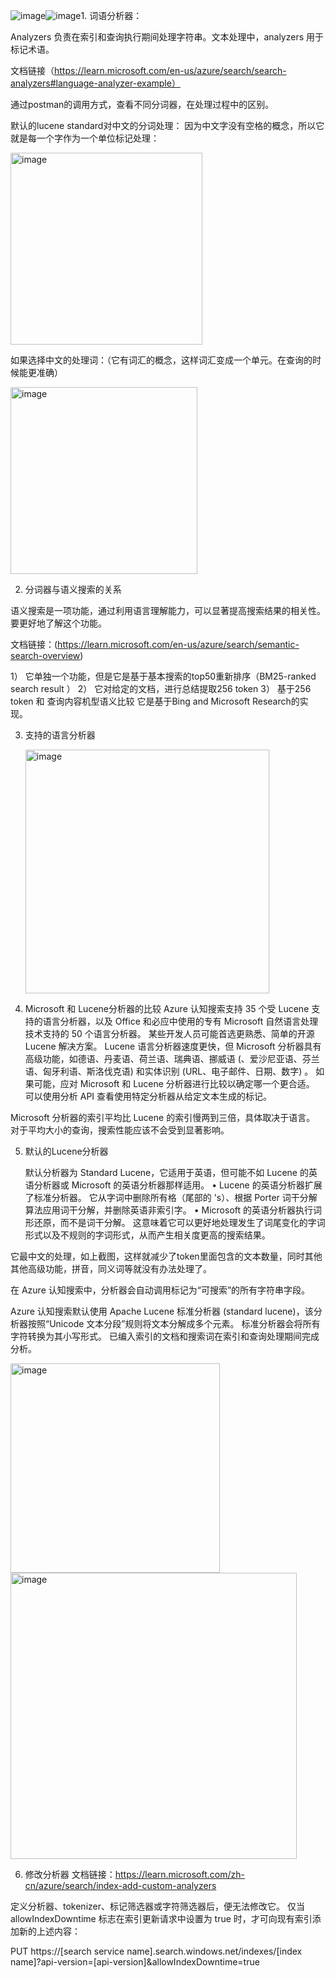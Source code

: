 ![image](https://github.com/huqianghui/Lanchain-with-Azure-Open-AI-PDF-files-and-Azure-Cognitive-Search/assets/7360524/8b2cfc54-056b-4b2a-9ed2-42882cd05fc1)![image](https://github.com/huqianghui/Lanchain-with-Azure-Open-AI-PDF-files-and-Azure-Cognitive-Search/assets/7360524/47afc8fa-8110-418a-95ef-7f150322941d)1. 词语分析器：
   
Analyzers 负责在索引和查询执行期间处理字符串。文本处理中，analyzers 用于标记术语。

文档链接（https://learn.microsoft.com/en-us/azure/search/search-analyzers#language-analyzer-example）

通过postman的调用方式，查看不同分词器，在处理过程中的区别。

默认的lucene standard对中文的分词处理：
因为中文字没有空格的概念，所以它就是每一个字作为一个单位标记处理：

<img width="307" alt="image" src="https://github.com/huqianghui/Lanchain-with-Azure-Open-AI-PDF-files-and-Azure-Cognitive-Search/assets/7360524/7b33f43f-717b-46ef-b987-07be554bc9a0">


如果选择中文的处理词：（它有词汇的概念，这样词汇变成一个单元。在查询的时候能更准确）

<img width="299" alt="image" src="https://github.com/huqianghui/Lanchain-with-Azure-Open-AI-PDF-files-and-Azure-Cognitive-Search/assets/7360524/57073739-4315-495a-98d4-2b08c0f8ca15">

2. 分词器与语义搜索的关系

语义搜索是一项功能，通过利用语言理解能力，可以显著提高搜索结果的相关性。要更好地了解这个功能。

文档链接：(https://learn.microsoft.com/en-us/azure/search/semantic-search-overview)

1）	它单独一个功能，但是它是基于基本搜索的top50重新排序（BM25-ranked search result ）
2）	它对给定的文档，进行总结提取256 token
3）	基于256 token 和 查询内容机型语义比较
它是基于Bing and Microsoft Research的实现。


3. 支持的语言分析器

   <img width="390" alt="image" src="https://github.com/huqianghui/Lanchain-with-Azure-Open-AI-PDF-files-and-Azure-Cognitive-Search/assets/7360524/f0872311-bbc8-4b32-8788-fab1a9be2a32">

4. Microsoft 和 Lucene分析器的比较
   Azure 认知搜索支持 35 个受 Lucene 支持的语言分析器，以及 Office 和必应中使用的专有 Microsoft 自然语言处理技术支持的 50 个语言分析器。
某些开发人员可能首选更熟悉、简单的开源 Lucene 解决方案。 Lucene 语言分析器速度更快，但 Microsoft 分析器具有高级功能，如德语、丹麦语、荷兰语、瑞典语、挪威语 (、爱沙尼亚语、芬兰语、匈牙利语、斯洛伐克语) 和实体识别 (URL、电子邮件、日期、数字) 。 如果可能，应对 Microsoft 和 Lucene 分析器进行比较以确定哪一个更合适。 可以使用分析 API 查看使用特定分析器从给定文本生成的标记。
	
Microsoft 分析器的索引平均比 Lucene 的索引慢两到三倍，具体取决于语言。 对于平均大小的查询，搜索性能应该不会受到显著影响。

5. 默认的Lucene分析器

   默认分析器为 Standard Lucene，它适用于英语，但可能不如 Lucene 的英语分析器或 Microsoft 的英语分析器那样适用。
•	Lucene 的英语分析器扩展了标准分析器。 它从字词中删除所有格（尾部的 's）、根据 Porter 词干分解算法应用词干分解，并删除英语非索引字。
•	Microsoft 的英语分析器执行词形还原，而不是词干分解。 这意味着它可以更好地处理发生了词尾变化的字词形式以及不规则的字词形式，从而产生相关度更高的搜索结果。

它最中文的处理，如上截图，这样就减少了token里面包含的文本数量，同时其他其他高级功能，拼音，同义词等就没有办法处理了。

在 Azure 认知搜索中，分析器会自动调用标记为“可搜索”的所有字符串字段。

Azure 认知搜索默认使用 Apache Lucene 标准分析器 (standard lucene)，该分析器按照“Unicode 文本分段”规则将文本分解成多个元素。 
标准分析器会将所有字符转换为其小写形式。 已编入索引的文档和搜索词在索引和查询处理期间完成分析。

<img width="335" alt="image" src="https://github.com/huqianghui/Lanchain-with-Azure-Open-AI-PDF-files-and-Azure-Cognitive-Search/assets/7360524/59d2d174-a693-4fe3-8671-45ffd991099c">

<img width="458" alt="image" src="https://github.com/huqianghui/Lanchain-with-Azure-Open-AI-PDF-files-and-Azure-Cognitive-Search/assets/7360524/bf872cbf-6744-4fd3-add4-6242c863057b">

6.  修改分析器
   文档链接：https://learn.microsoft.com/zh-cn/azure/search/index-add-custom-analyzers

定义分析器、tokenizer、标记筛选器或字符筛选器后，便无法修改它。 仅当 allowIndexDowntime 标志在索引更新请求中设置为 true 时，才可向现有索引添加新的上述内容：

PUT https://[search service name].search.windows.net/indexes/[index name]?api-version=[api-version]&allowIndexDowntime=true











